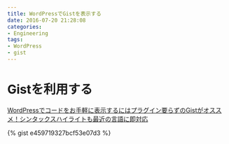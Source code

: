 ```yaml
---
title: WordPressでGistを表示する
date: 2016-07-20 21:28:08
categories:
- Engineering
tags:
- WordPress
- gist
---
```


# Gistを利用する
[WordPressでコードをお手軽に表示するにはプラグイン要らずのGistがオススメ！シンタックスハイライトも最近の言語に即対応](http://rinare.com/wordpress-source-code-syntax-highlight-gist/)

{% gist e459719327bcf53e07d3 %}
